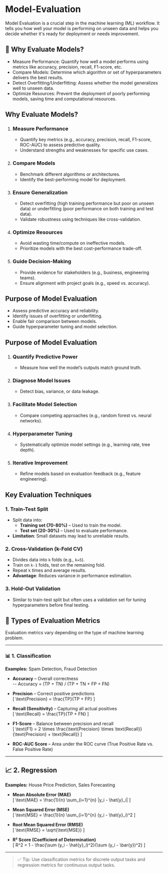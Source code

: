 # Model-Evaluation
Model Evaluation is a crucial step in the machine learning (ML) workflow. It tells you how well your model is performing on unseen data and helps you decide whether it's ready for deployment or needs improvement.

## 🎯 Why Evaluate Models?
- Measure Performance: Quantify how well a model performs using metrics like accuracy, precision, recall, F1-score, etc.
- Compare Models: Determine which algorithm or set of hyperparameters delivers the best results.
- Detect Overfitting/Underfitting: Assess whether the model generalizes well to unseen data.
- Optimize Resources: Prevent the deployment of poorly performing models, saving time and computational resources.

## Why Evaluate Models?
 1. ### Measure Performance
    - Quantify key metrics (e.g., accuracy, precision, recall, F1-score, ROC-AUC) to assess predictive quality.
    - Understand strengths and weaknesses for specific use cases.

 2. ### Compare Models
    - Benchmark different algorithms or architectures.
    - Identify the best-performing model for deployment.

 3. ### Ensure Generalization
    - Detect overfitting (high training performance but poor on unseen data) or underfitting (poor performance on both training and test data).
    - Validate robustness using techniques like cross-validation.

 4. ### Optimize Resources
    - Avoid wasting time/compute on ineffective models.
    - Prioritize models with the best cost-performance trade-off.

 5. ### Guide Decision-Making
    - Provide evidence for stakeholders (e.g., business, engineering teams).
    - Ensure alignment with project goals (e.g., speed vs. accuracy).

## Purpose of Model Evaluation
- Assess predictive accuracy and reliability.
- Identify issues of overfitting or underfitting.
- Enable fair comparison between models.
- Guide hyperparameter tuning and model selection.

## Purpose of Model Evaluation
 1. ### Quantify Predictive Power
    - Measure how well the model’s outputs match ground truth.
 2. ### Diagnose Model Issues
    - Detect bias, variance, or data leakage.
 3. ### Facilitate Model Selection
    - Compare competing approaches (e.g., random forest vs. neural networks).
 4. ### Hyperparameter Tuning
    - Systematically optimize model settings (e.g., learning rate, tree depth).
 5. ### Iterative Improvement
    - Refine models based on evaluation feedback (e.g., feature engineering).

## Key Evaluation Techniques

### 1. Train-Test Split
- Split data into:
  - **Training set (70-80%)** – Used to train the model.
  - **Test set (20-30%)** – Used to evaluate performance.
- **Limitation**: Small datasets may lead to unreliable results.

### 2. Cross-Validation (k-Fold CV)
- Divides data into `k` folds (e.g., `k=5`).
- Train on `k-1` folds, test on the remaining fold.
- Repeat `k` times and average results.
- **Advantage**: Reduces variance in performance estimation.

### 3. Hold-Out Validation
- Similar to train-test split but often uses a validation set for tuning hyperparameters before final testing.


## 🧪 Types of Evaluation Metrics

Evaluation metrics vary depending on the type of machine learning problem.

---

### 📊 1. Classification  
**Examples:** Spam Detection, Fraud Detection

- **Accuracy** – Overall correctness  
  -- Accuracy = (TP + TN) / (TP + TN + FP + FN)

- **Precision** – Correct positive predictions  
  \[
  \text{Precision} = \frac{TP}{TP + FP}
  \]

- **Recall (Sensitivity)** – Capturing all actual positives  
  \[
  \text{Recall} = \frac{TP}{TP + FN}
  \]

- **F1-Score** – Balance between precision and recall  
  \[
  \text{F1} = 2 \times \frac{\text{Precision} \times \text{Recall}}{\text{Precision} + \text{Recall}}
  \]

- **ROC-AUC Score** – Area under the ROC curve (True Positive Rate vs. False Positive Rate)

---

## 📈 2. Regression  
**Examples:** House Price Prediction, Sales Forecasting

- **Mean Absolute Error (MAE)**  
  \[
  \text{MAE} = \frac{1}{n} \sum_{i=1}^{n} |y_i - \hat{y}_i|
  \]

- **Mean Squared Error (MSE)**  
  \[
  \text{MSE} = \frac{1}{n} \sum_{i=1}^{n} (y_i - \hat{y}_i)^2
  \]

- **Root Mean Squared Error (RMSE)**  
  \[
  \text{RMSE} = \sqrt{\text{MSE}}
  \]

- **R² Score (Coefficient of Determination)**  
  \[
  R^2 = 1 - \frac{\sum (y_i - \hat{y}_i)^2}{\sum (y_i - \bar{y})^2}
  \]

---

> ✅ Tip: Use classification metrics for discrete output tasks and regression metrics for continuous output tasks.
